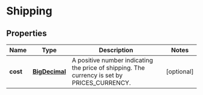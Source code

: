 
# Shipping

## Properties
Name | Type | Description | Notes
------------ | ------------- | ------------- | -------------
**cost** | [**BigDecimal**](BigDecimal.md) | A positive number indicating the price of shipping.  The currency is set by PRICES_CURRENCY.  |  [optional]



